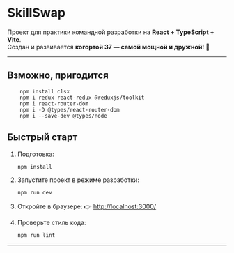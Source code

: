 # SkillSwap

Проект для практики командной разработки на **React + TypeScript + Vite**.  
Создан и развивается **когортой 37 — самой мощной и дружной! 💪**

---
## Взможно, пригодится
```
    npm install clsx
    npm i redux react-redux @reduxjs/toolkit
    npm i react-router-dom
    npm i -D @types/react-router-dom
    npm i --save-dev @types/node
```

## Быстрый старт

1. Подготовка:
    ```bash
    npm install
    ```

2. Запустите проект в режиме разработки:
    ```bash
    npm run dev
    ```

3. Откройте в браузере:
    👉 [http://localhost:3000/](http://localhost:3000/)

4. Проверьте стиль кода:
    ```bash
    npm run lint
    ```

---

